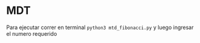 # MDT

Para ejecutar correr en terminal `python3 mtd_fibonacci.py` y luego ingresar el numero requerido
